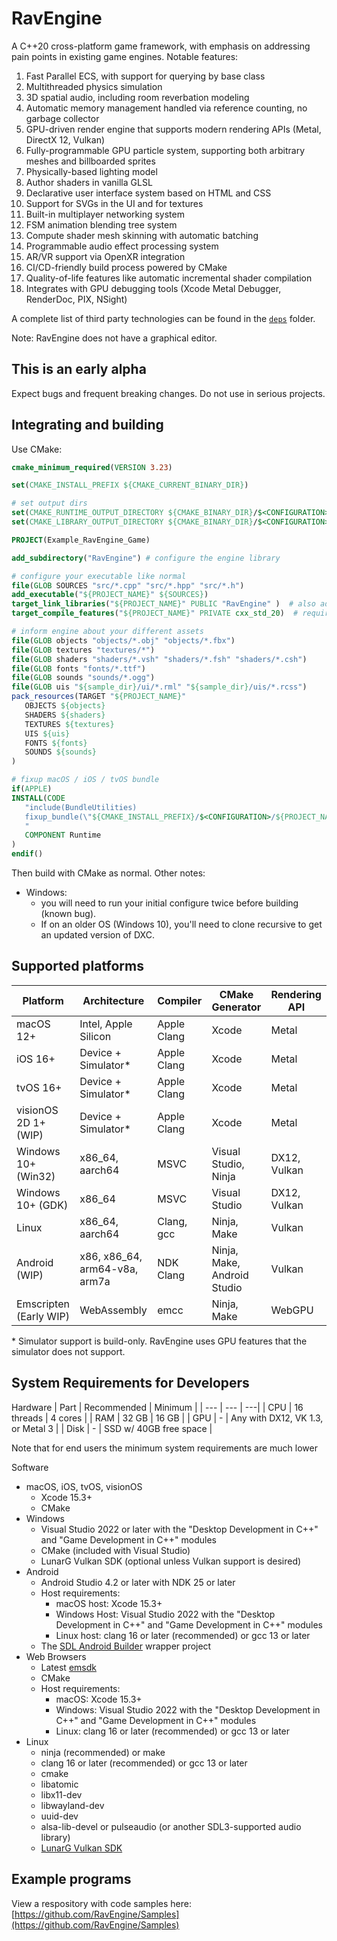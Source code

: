 # RavEngine
A C++20 cross-platform game framework, with emphasis on addressing pain points in existing game engines. Notable features:
1. Fast Parallel ECS, with support for querying by base class
2. Multithreaded physics simulation
3. 3D spatial audio, including room reverbation modeling
4. Automatic memory management handled via reference counting, no garbage collector
5. GPU-driven render engine that supports modern rendering APIs (Metal, DirectX 12, Vulkan)
6. Fully-programmable GPU particle system, supporting both arbitrary meshes and billboarded sprites
7. Physically-based lighting model
8. Author shaders in vanilla GLSL
9. Declarative user interface system based on HTML and CSS
10. Support for SVGs in the UI and for textures
11. Built-in multiplayer networking system 
12. FSM animation blending tree system
13. Compute shader mesh skinning with automatic batching
14. Programmable audio effect processing system
15. AR/VR support via OpenXR integration
16. CI/CD-friendly build process powered by CMake
17. Quality-of-life features like automatic incremental shader compilation
18. Integrates with GPU debugging tools (Xcode Metal Debugger, RenderDoc, PIX, NSight)

A complete list of third party technologies can be found in the [`deps`](https://github.com/RavEngine/RavEngine/tree/master/deps) folder.

Note: RavEngine does not have a graphical editor.

## This is an early alpha
Expect bugs and frequent breaking changes. Do not use in serious projects. 

## Integrating and building
Use CMake:
```cmake
cmake_minimum_required(VERSION 3.23)

set(CMAKE_INSTALL_PREFIX ${CMAKE_CURRENT_BINARY_DIR})

# set output dirs
set(CMAKE_RUNTIME_OUTPUT_DIRECTORY ${CMAKE_BINARY_DIR}/$<CONFIGURATION>)
set(CMAKE_LIBRARY_OUTPUT_DIRECTORY ${CMAKE_BINARY_DIR}/$<CONFIGURATION>)

PROJECT(Example_RavEngine_Game)

add_subdirectory("RavEngine") # configure the engine library

# configure your executable like normal
file(GLOB SOURCES "src/*.cpp" "src/*.hpp" "src/*.h")
add_executable("${PROJECT_NAME}" ${SOURCES})
target_link_libraries("${PROJECT_NAME}" PUBLIC "RavEngine" )  # also adds header includes
target_compile_features("${PROJECT_NAME}" PRIVATE cxx_std_20)  # require C++20

# inform engine about your different assets
file(GLOB objects "objects/*.obj" "objects/*.fbx")
file(GLOB textures "textures/*")
file(GLOB shaders "shaders/*.vsh" "shaders/*.fsh" "shaders/*.csh")
file(GLOB fonts "fonts/*.ttf")
file(GLOB sounds "sounds/*.ogg")
file(GLOB uis "${sample_dir}/ui/*.rml" "${sample_dir}/uis/*.rcss")
pack_resources(TARGET "${PROJECT_NAME}" 
   OBJECTS ${objects}
   SHADERS ${shaders}
   TEXTURES ${textures}
   UIS ${uis}
   FONTS ${fonts}
   SOUNDS ${sounds}
)

# fixup macOS / iOS / tvOS bundle
if(APPLE)
INSTALL(CODE 
   "include(BundleUtilities)
   fixup_bundle(\"${CMAKE_INSTALL_PREFIX}/$<CONFIGURATION>/${PROJECT_NAME}.app\" \"\" \"\")
   " 
   COMPONENT Runtime
)
endif()
```
Then build with CMake as normal.
Other notes:
   - Windows: 
     - you will need to run your initial configure twice before building (known bug).
     - If on an older OS (Windows 10), you'll need to clone recursive to get an updated version of DXC.

## Supported platforms
| Platform | Architecture | Compiler | CMake Generator | Rendering API |
| --- | --- | --- | --- | --- |
| macOS 12+ | Intel, Apple Silicon | Apple Clang | Xcode | Metal |
| iOS 16+ | Device + Simulator* | Apple Clang | Xcode | Metal |
| tvOS 16+ | Device + Simulator* | Apple Clang | Xcode | Metal |
| visionOS 2D 1+ (WIP) | Device + Simulator* | Apple Clang | Xcode | Metal |
| Windows 10+ (Win32) | x86_64, aarch64 | MSVC | Visual Studio, Ninja | DX12, Vulkan |
| Windows 10+ (GDK) | x86_64 | MSVC | Visual Studio | DX12, Vulkan |
| Linux | x86_64, aarch64 | Clang, gcc | Ninja, Make | Vulkan |
| Android (WIP) | x86, x86_64, arm64-v8a, arm7a | NDK Clang | Ninja, Make, Android Studio | Vulkan |
| Emscripten (Early WIP) | WebAssembly | emcc | Ninja, Make | WebGPU |

\* Simulator support is build-only. RavEngine uses GPU features that the simulator does not support.

## System Requirements for Developers
Hardware 
| Part | Recommended | Minimum |
| --- | --- | ---|
| CPU | 16 threads | 4 cores |
| RAM | 32 GB | 16 GB |
| GPU | - | Any with DX12, VK 1.3, or Metal 3 |
| Disk | - | SSD w/ 40GB free space |

Note that for end users the minimum system requirements are much lower

Software
- macOS, iOS, tvOS, visionOS
   - Xcode 15.3+
   - CMake
- Windows
   - Visual Studio 2022 or later with the "Desktop Development in C++" and "Game Development in C++" modules
   - CMake (included with Visual Studio)
   - LunarG Vulkan SDK (optional unless Vulkan support is desired)
- Android
   - Android Studio 4.2 or later with NDK 25 or later
   - Host requirements:
      - macOS host: Xcode 15.3+
	  - Windows Host: Visual Studio 2022 with the "Desktop Development in C++" and "Game Development in C++" modules
      - Linux host: clang 16 or later (recommended) or gcc 13 or later
   - The [SDL Android Builder](https://github.com/Ravbug/sdl-android-builder/) wrapper project
- Web Browsers
   - Latest [emsdk](https://github.com/emscripten-core/emsdk)
   - CMake
   - Host requirements:
      - macOS: Xcode 15.3+
      - Windows: Visual Studio 2022 with the "Desktop Development in C++" and "Game Development in C++" modules
      - Linux: clang 16 or later (recommended) or gcc 13 or later 
- Linux
   - ninja (recommended) or make
   - clang 16 or later (recommended) or gcc 13 or later
   - cmake
   - libatomic
   - libx11-dev
   - libwayland-dev
   - uuid-dev
   - alsa-lib-devel or pulseaudio (or another SDL3-supported audio library)
   - [LunarG Vulkan SDK](https://www.lunarg.com/vulkan-sdk/)


## Example programs
View a respository with code samples here: [https://github.com/RavEngine/Samples](https://github.com/RavEngine/Samples)
